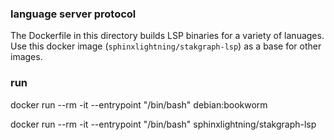 ### language server protocol

The Dockerfile in this directory builds LSP binaries for a variety of lanuages. Use this docker image (`sphinxlightning/stakgraph-lsp`) as a base for other images.

### run

docker run --rm -it --entrypoint "/bin/bash" debian:bookworm

docker run --rm -it --entrypoint "/bin/bash" sphinxlightning/stakgraph-lsp

